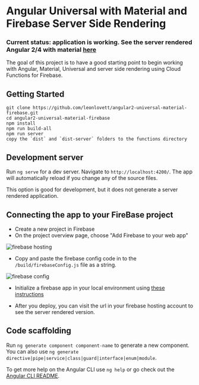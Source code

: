 # Angular Universal with Material and Firebase Server Side Rendering

### Current status: application is working. See the server rendered Angular 2/4 with material [here](https://angular-universal-material.firebaseapp.com)

The goal of this project is to have a good starting point to begin working with Angular, Material, Universal and server side rendering using Cloud Functions for Firebase.

## Getting Started
```
git clone https://github.com/leonlovett/angular2-universal-material-firebase.git
cd angular2-universal-material-firebase
npm install
npm run build-all
npm run server
copy the `dist` and `dist-server` folders to the functions directory
```

## Development server

Run `ng serve` for a dev server. Navigate to `http://localhost:4200/`. The app will automatically reload if you change any of the source files.

This option is good for development, but it does not generate a server rendered application.



## Connecting the app to your FireBase project

* Create a new project in Firebase
* On the project overview page, choose "Add Firebase to your web app"

![firebase hosting](https://firebasestorage.googleapis.com/v0/b/angular-universal-material.appspot.com/o/Capture.PNG?alt=media)
* Copy and paste the firebase config code in to the `/build/firebaseConfig.js` file as a string.

![firebase config](https://firebasestorage.googleapis.com/v0/b/angular-universal-material.appspot.com/o/firebaseconfig.jpg?alt=media)

* Initialize a firebase app in your local environment using [these instructions](https://firebase.google.com/docs/hosting/deploying)

* After you deploy, you can visit the url in your firebase hosting account to see the server rendered version.

## Code scaffolding

Run `ng generate component component-name` to generate a new component. You can also use `ng generate directive|pipe|service|class|guard|interface|enum|module`.

To get more help on the Angular CLI use `ng help` or go check out the [Angular CLI README](https://github.com/angular/angular-cli/blob/master/README.md).
